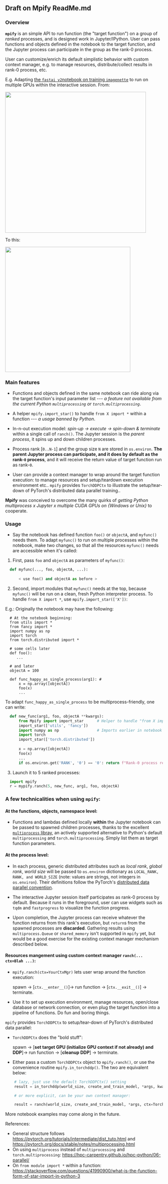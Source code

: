 


## Draft on Mpify ReadMe.md

### Overview 

**`mpify`** is an simple API to run function (the "target function") on a group of *ranked* processes, and is designed work in Jupyter/IPython.  User can pass functions and objects defined in the notebook to the target function, and the Jupyter process can participate in the group as the rank-0 process.

User can customize/enrich its default simplistic behavior with custom context manager, e.g. to manage resources, distribute/collect results in rank-0 process, etc.

E.g. Adapting [the `fastai v2`notebook on training `imagenette`](https://github.com/fastai/course-v4/blob/master/nbs/07_sizing_and_tta.ipynb) to run on multiple GPUs within the interactive session.  From:

<img src="/images/imagenette_07_orig.png" height="450">

To this:

<img src="/images/imagenette_07_mpified.png" height="400">

###  Main features
  * Functions and objects defined in the same notebook can ride along via the target function's input parameter list --- *a feature not available from the current Python `multiprocessing` or `torch.multiprocessing`*.
  * A helper `mpify.import_star()` to handle `from X import *` within a function --- *a usage banned by Python*.
  * In-n-out execution model: *spin-up -> execute -> spin-down & terminate* within a single call of `ranch()`.  The Jupyter session is the *parent process*, it spins up and down children processes.
  * Process rank [`0..N-1`] and the group size `N` are stored in `os.environ`.  **The parent Jupyter process can participate, and it does by default as the rank-`0` process**, and it will receive the return value of target function run as rank-`0`.

  * User can provide a context manager to wrap around the target function execution: to manage resources and setup/teardown execution environment etc.. `mpify` provides `TorchDDPCtx` to illustrate the setup/tear-down of PyTorch's distributed data parallel training..

**Mpify** was conceived to overcome the many quirks of *getting Python multiprocess x Jupyter x multiple CUDA GPUs on {Windows or Unix}* to cooperate. <include link to blog when available>


### Usage 

  * Say the notebook has defined function `foo()` or `objectA`, and `myfunc()` needs them.  To adapt `myfunc()` to run on multiple processes within the notebook, make two changes, so that all the resources `myfunc()` needs are accessible when it's called:
  
  1. First, pass `foo` and `objectA` as parameters of `myfunc()`:
  
  ```python
    def myfunc(..., foo, objectA, ...):
    
        < use foo() and objectA as before >
  ```
  2. Second, import modules that `myfunc()` needs at the top, because `myfunc()` will be run on a clean, fresh Python interpreter process.  To handle `from X import *`, use `mpify.import_star(['X'])`:
  
  E.g.: Originally the notebook may have the following:
  ```
    # At the notebook beginning:
    from utils import *
    from fancy import *
    import numpy as np
    import torch
    from torch.distributed import *
    
    # some cells later
    def foo():
       ...
       
    # and later
    objectA = 100
    
    def func_happy_as_single_process(arg1): #
        x = np.array([objectA])
        foo(x)
        ...
  ```
    
  To adapt `func_happy_as_single_process` to be multiprocess-friendly, one can write:
  
  ```python
    def new_func(arg1, foo, objectA **kwargs):
        from Mpify import import_star      # Helper to handle "from X import *" syntax
        import_star(['utils', 'fancy'])
        import numpy as np                 # Imports earlier in notebook are copied here.
        import torch
        import_star(['torch.distributed'])
        
        x = np.array([objectA])
        foo(x)
        ...
        if os.environ.get('RANK', '0') == '0': return f"Rank-0 process returning"
  ```

  3. Launch it to 5 ranked processes:
  ```python
    import mpify
    r = mypify.ranch(5, new_func, arg1, foo, objectA)
  ```

### A few technicalities when using `mpify`:
#### At the functions, objects, namespace level:
- Functions and lambdas defined locally **within** the Jupyter notebook can be passed to spawned children processes, thanks to the excellent [`multiprocess` libray](https://github.com/uqfoundation/multiprocess), an actively supported alternative to Python's default `multiprocessing` and `torch.multiprocessing`.  Simply list them as target function parameters.

#### At the process level:

- In each process, generic distributed attributes such as *local rank*, *global rank*, *world size* will be passed to `os.environ` dictionary as `LOCAL_RANK, RANK, and WORLD_SIZE` (note: values are strings, not integers in `os.environ`).  Their definitions follow the PyTorch's [distributed data parallel convention](https://discuss.pytorch.org/t/what-is-the-difference-between-rank-and-local-rank/61940).

- The interactive Jupyter session itself participates as rank-0 process by default.  Because it runs in the foreground, user can use widgets such as `tqdm` and `fastprogress` to visualize the function progress.

- Upon completion, the Jupyter process can receive whatever the function returns from this rank's execution, but `return`s from the spawned processes are **discarded**.  Gathering results using `multiprocess.Queue` or `shared_memory` isn't supported in `mpify` yet, but would be a good exercise for the existing context manager mechanism described below.


#### Resources mangement using custom context manager `ranch(... ctx=Blah ...)`:

- `mpify.ranch(ctx=YourCtxMgr)` lets user wrap around the function execution:

  spawn -> [`ctx.__enter__()`]-> run function -> [`ctx.__exit__()`] -> terminate.

- Use it to set up execution environment, manage resources, open/close database or network connection, or even plug the target function into a pipeline of functions.  Do fun and boring things.

`mpify` provides `TorchDDPCtx` to setup/tear-down of PyTorch's distributed data parallel: 

- `TorchDDPCtx` does the "bold stuff":
  
  spawn -> [**set target GPU (initialize GPU context if not already) and DDP**]-> run function -> [**cleanup DDP**] -> terminate.

- Either pass a custom `TorchDDPCtx` object to `mpify.ranch()`, or use the convenience routine `mpify.in_torchddp()`.  The two are equivalent below:

```python
    # lazy, just use the default TorchDDPCtx() setting
    result = in_torchddp(world_size, create_and_train_model, *args, kwargs*)`

    # or more explicit, can be your own context manager:

    result = ranch(world_size, create_and_train_model, *args, ctx=TorchDDPCtx(), kwargs*)
 ```

More notebook examples may come along in the future.


References:
* General structure follows https://pytorch.org/tutorials/intermediate/dist_tuto.html and https://pytorch.org/docs/stable/notes/multiprocessing.html
* On using `multiprocess` instead of `multiprocessing` and `torch.multiprocessing`: https://hpc-carpentry.github.io/hpc-python/06-parallel/ 
* On `from module import *` within a function: https://stackoverflow.com/questions/41990900/what-is-the-function-form-of-star-import-in-python-3

